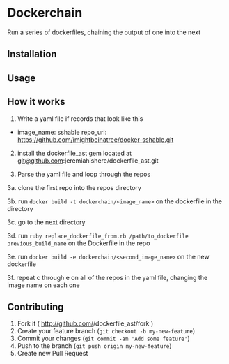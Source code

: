 # Dockerchain

Run a series of dockerfiles, chaining the output of one into the next

## Installation

## Usage

## How it works

1. Write a yaml file if records that look like this

- image_name: sshable
  repo_url: https://github.com/imightbeinatree/docker-sshable.git

2. install the dockerfile_ast gem located at git@github.com:jeremiahishere/dockerfile_ast.git

3. Parse the yaml file and loop through the repos

3a. clone the first repo into the repos directory

3b. run `docker build -t dockerchain/<image_name>` on the dockerfile in the directory

3c. go to the next directory

3d. run `ruby replace_dockerfile_from.rb /path/to_dockerfile previous_build_name` on the Dockerfile in the repo

3e. run `docker build -e dockerchain/<second_image_name>` on the new dockerfile

3f. repeat c through e on all of the repos in the yaml file, changing the image name on each one

## Contributing

1. Fork it ( http://github.com/<my-github-username>/dockerfile_ast/fork )
2. Create your feature branch (`git checkout -b my-new-feature`)
3. Commit your changes (`git commit -am 'Add some feature'`)
4. Push to the branch (`git push origin my-new-feature`)
5. Create new Pull Request
